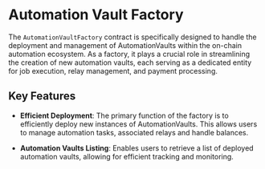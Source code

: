 # Automation Vault Factory

The `AutomationVaultFactory` contract is specifically designed to handle the deployment and management of AutomationVaults within the on-chain automation ecosystem. As a factory, it plays a crucial role in streamlining the creation of new automation vaults, each serving as a dedicated entity for job execution, relay management, and payment processing.

## Key Features

- **Efficient Deployment**: The primary function of the factory is to efficiently deploy new instances of AutomationVaults. This allows users to manage automation tasks, associated relays and handle balances.

- **Automation Vaults Listing**: Enables users to retrieve a list of deployed automation vaults, allowing for efficient tracking and monitoring.
